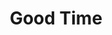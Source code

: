 ---
title: "Good Time"
year: 2017
rating: 4
stars: "★★★★"
rewatched: false
permalink: "good-time"
watched_on: 2020-02-15
---